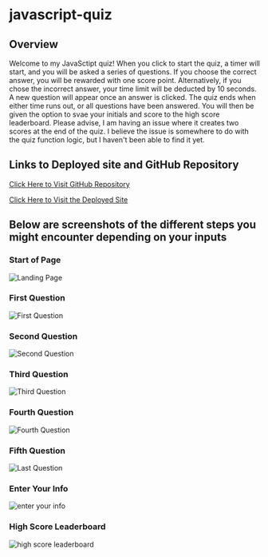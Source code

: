 # javascript-quiz

## Overview

Welcome to my JavaSctipt quiz! When you click to start the quiz, a timer will start, and you will be asked a series of questions. If you choose the correct answer, you will be rewarded with one score point. Alternatively, if you chose the incorrect answer, your time limit will be deducted by 10 seconds. A new question will appear once an answer is clicked. The quiz ends when either time runs out, or all questions have been answered. You will then be given the option to svae your initials and score to the high score leaderboard. 
Please advise, I am having an issue where it creates two scores at the end of the quiz. I believe the issue is somewhere to do with the quiz function logic, but I haven't been able to find it yet.

## Links to Deployed site and GitHub Repository

[Click Here to Visit GitHub Repository](https://github.com/suschuk24/javascript-quiz)

[Click Here to Visit the Deployed Site](https://suschuk24.github.io/javascript-quiz/)

## Below are screenshots of the different steps you might encounter depending on your inputs

### Start of Page

![Landing Page](https://github.com/suschuk24/password-generator/blob/master/images/landingpage-ss.jpg)

### First Question

![First Question](https://github.com/suschuk24/password-generator/blob/master/images/char-length-ss.jpg)

### Second Question

![Second Question](https://github.com/suschuk24/password-generator/blob/master/images/char-length-invalid-ss.jpg)

### Third Question

![Third Question](https://github.com/suschuk24/password-generator/blob/master/images/char-uppercase-ss.jpg)

### Fourth Question

![Fourth Question](https://github.com/suschuk24/password-generator/blob/master/images/char-lowercase-ss.jpg)

### Fifth Question

![Last Question](https://github.com/suschuk24/password-generator/blob/master/images/char-numbers-ss.jpg)

### Enter Your Info

![enter your info](https://github.com/suschuk24/password-generator/blob/master/images/char-special-ss.jpg)

### High Score Leaderboard

![high score leaderboard](https://github.com/suschuk24/password-generator/blob/master/images/char-no-select-ss.jpg)

